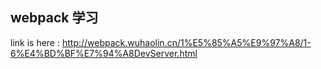 ## webpack 学习

link is here : http://webpack.wuhaolin.cn/1%E5%85%A5%E9%97%A8/1-6%E4%BD%BF%E7%94%A8DevServer.html
